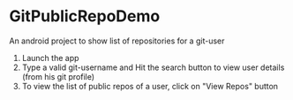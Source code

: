# GitPublicRepoDemo
An android project to show list of repositories for a git-user


1. Launch the app
2. Type a valid git-username and Hit the search button to view user details (from his git profile)
3. To view the list of public repos of a user, click on "View Repos" button
